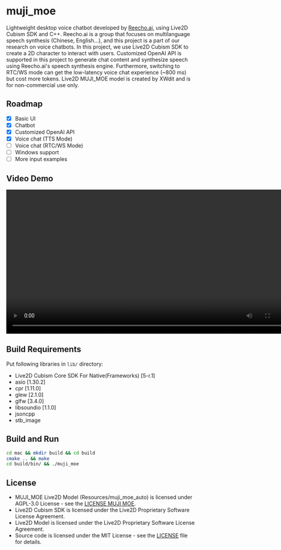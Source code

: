 # muji_moe
Lightweight desktop voice chatbot developed by [Reecho.ai](https://www.reecho.ai), using Live2D Cubism SDK and C++. Reecho.ai is a group that focuses on multilanguage speech synthesis (Chinese, English...), and this project is a part of our research on voice chatbots. 
In this project, we use Live2D Cubism SDK to create a 2D character to interact with users. Customized OpenAI API is supported in this project to generate chat content and synthesize speech using Reecho.ai's speech synthesis engine. Furthermore, switching to RTC/WS mode can get the low-latency voice chat experience (~800 ms) but cost more tokens.
Live2D MUJI_MOE model is created by XWdit and is for non-commercial use only.

## Roadmap
- [x] Basic UI
- [x] Chatbot
- [x] Customized OpenAI API
- [x] Voice chat (TTS Mode)
- [ ] Voice chat (RTC/WS Mode)
- [ ] Windows support
- [ ] More input examples

## Video Demo
<video src="https://github.com/user-attachments/assets/36173054-afb0-404f-b28e-09dc2caac4b3" controls="controls" width="768"></video>

## Build Requirements
Put following libraries in `lib/` directory:
- Live2D Cubism Core SDK For Native(Frameworks) [5-r.1]
- asio [1.30.2]
- cpr [1.11.0]
- glew [2.1.0]
- glfw [3.4.0]
- libsoundio [1.1.0]
- jsoncpp
- stb_image

## Build and Run
```bash
cd mac && mkdir build && cd build
cmake .. && make
cd build/bin/ && ./muji_moe
```

## License
- MUJI_MOE Live2D Model (Resources/muji_moe_auto) is licensed under AGPL-3.0 License - see the [LICENSE MUJI MOE](LICENSE_MUJI_MOE).
- Live2D Cubism SDK is licensed under the Live2D Proprietary Software License Agreement.
- Live2D Model is licensed under the Live2D Proprietary Software License Agreement.
- Source code is licensed under the MIT License - see the [LICENSE](LICENSE) file for details.
